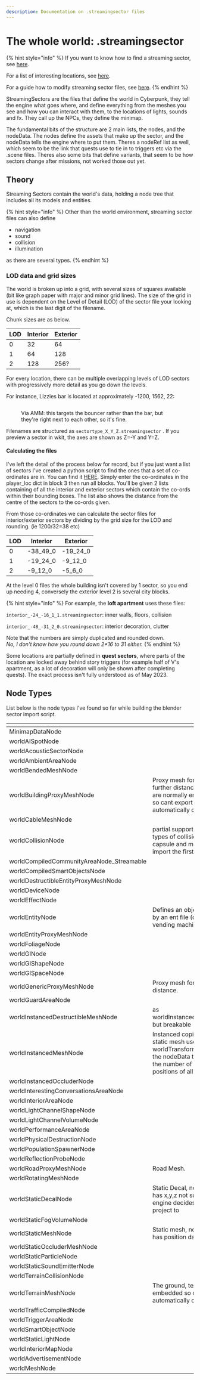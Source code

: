 ```yaml
---
description: Documentation on .streamingsector files
---
```


# The whole world: .streamingsector

{% hint style="info" %}
If you want to know how to find a streaming sector, see [here](https://wiki.redmodding.org/wolvenkit/guides/modding-community/exporting-streaming-sectors-to-blender/finding-a-specific-sector).

For a list of interesting locations, see [here](http://localhost:5000/s/-MP\_ozZVx2gRZUPXkd4r/modding-community/world-editing/interesting-sectors).&#x20;

For a guide how to modify streaming sector files, see [here](../modding-guides/world-editing/).
{% endhint %}

StreamingSectors are the files that define the world in Cyberpunk, they tell the engine what goes where, and define everything from the meshes you see and how you can interact with them, to the locations of lights, sounds and fx. They call up the NPCs, they define the minimap.&#x20;

The fundamental bits of the structure are 2 main lists, the nodes, and the nodeData. The nodes define the assets that make up the sector, and the nodeData tells the engine where to put them.  Theres a nodeRef list as well, which seem to be the link that quests use to tie in to triggers etc via the .scene files. Theres also some bits that define variants, that seem to be how sectors change after missions, not worked those out yet.

## Theory

Streaming Sectors contain the world's data, holding a node tree that includes all its models and entities.&#x20;

{% hint style="info" %}
Other than the world environment, streaming sector files can also define

* navigation
* sound
* collision
* illumination

as there are several types.
{% endhint %}

### LOD data and grid sizes

The world is broken up into a grid, with several sizes of squares available (bit like graph paper with major and minor grid lines). The size of the grid in use is dependent on the Level of Detail (LOD) of the sector file your looking at, which is the last digit of the filename.&#x20;

Chunk sizes are as below.

| LOD | Interior | Exterior |
| --- | -------- | -------- |
| 0   | 32       | 64       |
| 1   | 64       | 128      |
| 2   | 128      | 256?     |

For every location, there can be multiple overlapping levels of LOD sectors with progressively more detail as you go down the levels.&#x20;

For instance, Lizzies bar is located at approximately -1200, 1562, 22:

<figure><img src="https://820263885-files.gitbook.io/~/files/v0/b/gitbook-x-prod.appspot.com/o/spaces%2F-MP_ozZVx2gRZUPXkd4r%2Fuploads%2FZ097FOMFpAHkPdzsCNNF%2Fimage.png?alt=media&#x26;token=42873787-e4b7-4bea-8138-a24e3086b692" alt=""><figcaption><p>Via AMM: this targets the bouncer rather than the bar, but they're right next to each other, so it's fine.</p></figcaption></figure>

Filenames are structured as `sectortype_X_Y_Z.streamingsector` . If you preview a sector in wkit, the axes are shown as Z=-Y and Y=Z.

#### Calculating the files

I've left the detail of the process below for record, but if you just want a list of sectors I've created a python script to find the ones that a set of co-ordinates are in. You can find it [HERE](https://mybinder.org/v2/gh/Simarilius-uk/sectorStuff/5b8a8f5536002ec2d33c16103f79c53b6b93bd8e?urlpath=lab%2Ftree%2FAllBlocks.ipynb). Simply enter the co-ordinates in the player\_loc dict in block 3 then run all blocks. You'll be given 2 lists containing of all the interior and exterior sectors which contain the co-ords within their bounding boxes. The list also shows the distance from the centre of the sectors to the co-ords given.

From those co-ordinates we can calculate the sector files for interior/exterior sectors by dividing by the grid size for the LOD and rounding. (ie 1200/32=38 etc)

| LOD | Interior   | Exterior   |
| --- | ---------- | ---------- |
| 0   | -38\_49\_0 | -19\_24\_0 |
| 1   | -19\_24\_0 | -9\_12\_0  |
| 2   | -9\_12\_0  | -5\_6\_0   |

At the level 0 files the whole building isn't covered by 1 sector, so you end up needing 4, conversely the exterior level 2 is several city blocks.&#x20;

{% hint style="info" %}
For example, the **loft apartment** uses these files:&#x20;

`interior_-24_-16_1_1.streamingsector`: inner walls, floors, collision

`interior_-48_-31_2_0.streamingsector`: interior decoration, clutter

Note that the numbers are simply duplicated and rounded down. \
_No, I don't know how you round down 2\*16 to 31 either._
{% endhint %}

Some locations are partially defined in **quest sectors**, where parts of the location are locked away behind story triggers (for example half of V's apartment, as a lot of decoration will only be shown after completing quests). The exact process isn't fully understood as of May 2023.

## Node Types

List below is the node types I've found so far while building the blender sector import script.

<table><thead><tr><th width="427"></th><th></th></tr></thead><tbody><tr><td>MinimapDataNode </td><td></td></tr><tr><td>worldAISpotNode </td><td></td></tr><tr><td>worldAcousticSectorNode </td><td></td></tr><tr><td>worldAmbientAreaNode </td><td></td></tr><tr><td>worldBendedMeshNode </td><td></td></tr><tr><td>worldBuildingProxyMeshNode </td><td>Proxy mesh for building at further distance. Textures are normally embedded so cant export automatically currently.</td></tr><tr><td>worldCableMeshNode </td><td></td></tr><tr><td>worldCollisionNode </td><td>partial support, defines 3 types of collision, box, capsule and mesh. Can import the first 2.</td></tr><tr><td>worldCompiledCommunityAreaNode_Streamable </td><td></td></tr><tr><td>worldCompiledSmartObjectsNode   </td><td></td></tr><tr><td>worldDestructibleEntityProxyMeshNode</td><td></td></tr><tr><td>worldDeviceNode </td><td></td></tr><tr><td>worldEffectNode</td><td></td></tr><tr><td>worldEntityNode </td><td>Defines an object defined by an ent file (door, vending machine, fan etc)</td></tr><tr><td>worldEntityProxyMeshNode  </td><td></td></tr><tr><td>worldFoliageNode </td><td></td></tr><tr><td>worldGINode   </td><td></td></tr><tr><td>worldGIShapeNode </td><td></td></tr><tr><td>worldGISpaceNode </td><td></td></tr><tr><td>worldGenericProxyMeshNode </td><td>Proxy mesh for objects at distance. </td></tr><tr><td>worldGuardAreaNode </td><td></td></tr><tr><td>worldInstancedDestructibleMeshNode</td><td>as worldInstancedMeshNode but breakable</td></tr><tr><td>worldInstancedMeshNode </td><td>Instanced copies of a static mesh uses a worldTransformBuffer in the nodeData to define the number of copies and positions of all the copies</td></tr><tr><td>worldInstancedOccluderNode </td><td></td></tr><tr><td>worldInterestingConversationsAreaNode </td><td></td></tr><tr><td>worldInteriorAreaNode </td><td></td></tr><tr><td>worldLightChannelShapeNode</td><td></td></tr><tr><td>worldLightChannelVolumeNode </td><td></td></tr><tr><td>worldPerformanceAreaNode </td><td></td></tr><tr><td>worldPhysicalDestructionNode </td><td></td></tr><tr><td>worldPopulationSpawnerNode</td><td></td></tr><tr><td>worldReflectionProbeNode </td><td></td></tr><tr><td>worldRoadProxyMeshNode </td><td>Road Mesh. </td></tr><tr><td>worldRotatingMeshNode </td><td></td></tr><tr><td>worldStaticDecalNode </td><td>Static Decal, nodeData has x,y,z not sure how engine decides what to project to</td></tr><tr><td>worldStaticFogVolumeNode </td><td></td></tr><tr><td>worldStaticMeshNode </td><td>Static mesh, nodeData has position data</td></tr><tr><td>worldStaticOccluderMeshNode </td><td></td></tr><tr><td>worldStaticParticleNode </td><td></td></tr><tr><td>worldStaticSoundEmitterNode </td><td></td></tr><tr><td>worldTerrainCollisionNode </td><td></td></tr><tr><td>worldTerrainMeshNode </td><td>The ground, textures are embedded so cant export automatically currently.</td></tr><tr><td>worldTrafficCompiledNode </td><td></td></tr><tr><td>worldTriggerAreaNode</td><td></td></tr><tr><td>worldSmartObjectNode</td><td></td></tr><tr><td>worldStaticLightNode</td><td></td></tr><tr><td>worldInteriorMapNode</td><td></td></tr><tr><td>worldAdvertisementNode</td><td></td></tr><tr><td>worldMeshNode</td><td></td></tr></tbody></table>

